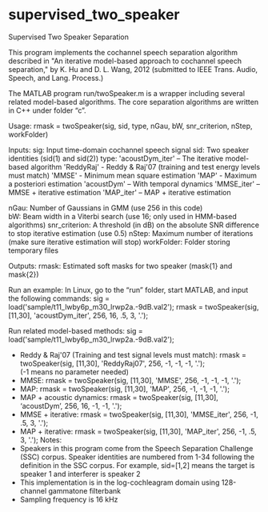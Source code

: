 supervised_two_speaker
======================

Supervised Two Speaker Separation

This program implements the cochannel speech separation algorithm described in "An iterative model-based approach to cochannel speech separation," by K. Hu and D. L. Wang, 2012 (submitted to IEEE Trans. Audio, Speech, and Lang. Process.)

The MATLAB program run/twoSpeaker.m is a wrapper including several related model-based algorithms. The core separation algorithms are written in C++ under folder “c”.

Usage: 
rmask = twoSpeaker(sig, sid, type, nGau, bW, snr_criterion, nStep, workFolder)

Inputs:
sig:	Input time-domain cochannel speech signal
sid:	Two speaker identities (sid(1) and sid(2))
type:   'acoustDym_iter' – The iterative model-based algorithm
	'ReddyRaj' - Reddy & Raj'07 (training and test energy levels must match)
	'MMSE' - Minimum mean square estimation 
	'MAP' - Maximum a posteriori estimation
	'acoustDym' – With temporal dynamics
	'MMSE_iter' – MMSE + iterative estimation
	'MAP_iter' – MAP + iterative estimation           

nGau:   Number of Gaussians in GMM (use 256 in this code)  
bW:      Beam width in a Viterbi search (use 16; only used in HMM-based algorithms)
snr_criterion:  A threshold (in dB) on the absolute SNR difference to stop iterative estimation (use 0.5)
nStep:   Maximum number of iterations (make sure iterative estimation will stop)
workFolder:  Folder storing temporary files

Outputs:
rmask:   Estimated soft masks for two speaker (mask{1}  and mask{2})

Run an example:
In Linux, go to the “run” folder, start MATLAB, and input the following commands:
sig = load('sample/t11_lwby6p_m30_lrwp2a.-9dB.val2');
rmask = twoSpeaker(sig,  [11,30],  'acoustDym_iter',  256,  16,  .5,  3,  '.');

Run related model-based methods:
sig = load('sample/t11_lwby6p_m30_lrwp2a.-9dB.val2');
-	Reddy & Raj'07 (Training and test signal levels must match):  rmask = twoSpeaker(sig, [11,30], 'ReddyRaj07', 256, -1, -1, -1, '.');  
(-1 means no parameter needed)
-	MMSE: rmask = twoSpeaker(sig, [11,30], 'MMSE', 256, -1, -1, -1, '.');
-	MAP: rmask = twoSpeaker(sig, [11,30], 'MAP', 256, -1, -1, -1, '.');
-	MAP + acoustic dynamics: rmask = twoSpeaker(sig, [11,30], ‘acoustDym’, 256, 16, -1, -1, '.');
-	MMSE + iterative: rmask = twoSpeaker(sig, [11,30], 'MMSE_iter', 256, -1, .5, 3, '.');
-	MAP + iterative: rmask = twoSpeaker(sig, [11,30], 'MAP_iter', 256, -1, .5, 3, '.');
 Notes: 
-	Speakers in this program come from the Speech Separation Challenge (SSC) corpus. Speaker identities are numbered from 1-34 following the definition in the SSC corpus. For example, sid=[1,2] means the target is speaker 1 and  interferer is speaker 2
-	This implementation is in the log-cochleagram domain using 128-channel gammatone filterbank
-	Sampling frequency is 16 kHz

